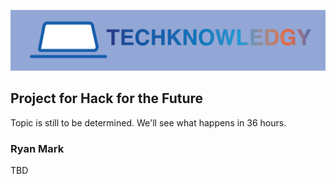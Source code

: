 ![alt-text](https://raw.githubusercontent.com/rymarktron/tech-help/main/public/banner.png)

## Project for Hack for the Future
Topic is still to be determined. We'll see what happens in 36 hours.
### Ryan Mark
TBD

